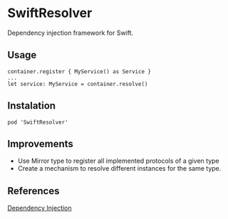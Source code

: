 # SwiftResolver
Dependency injection framework for Swift.

## Usage
```
container.register { MyService() as Service }
...
let service: MyService = container.resolve()
```

## Instalation
`pod 'SwiftResolver'`

## Improvements
- Use Mirror type to register all implemented protocols of a given type
- Create a mechanism to resolve different instances for the same type.

## References
[Dependency Injection](https://en.wikipedia.org/wiki/Dependency_injection)
